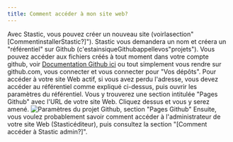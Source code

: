 ```yaml
---
title: Comment accéder à mon site web?
---
```

Avec Stastic, vous pouvez créer un nouveau site (voirlasection"[CommentinstallerStastic?]"). Stastic vous demandera un nom et créera un "référentiel" sur Github (c'estainsiqueGithubappellevos"projets"). Vous pouvez accéder aux fichiers créés à tout moment dans votre compte github, voir [Documentation Github ici](https://help.github.com/fr/articles/about-repositories) ou tout simplement vous rendre sur github.com, vous connecter et vous connecter pour "Vos dépôts". Pour accéder à votre site Web actif, si vous avez perdu l'adresse, vous devez accéder au référentiel comme expliqué ci-dessus, puis ouvrir les paramètres du référentiel. Vous y trouverez une section intitulée "Pages Github" avec l'URL de votre site Web. Cliquez dessus et vous y serez amené. ![Paramètres du projet Github, section "Pages Github"](https://www.stastic.net//assets/2019-08-03-571685.png) Ensuite, vous voulez probablement savoir comment accéder à l'administrateur de votre site Web (Stasticéditeur), puis consultez la section "[Comment accéder à Stastic admin?]".
